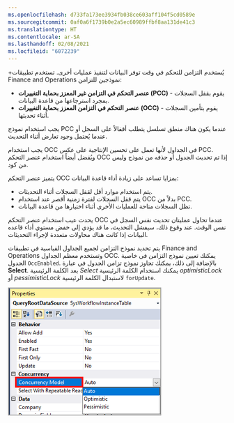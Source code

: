 ```yaml
---
ms.openlocfilehash: d733fa173ee3934fb038ce603aff104f5cd0589e
ms.sourcegitcommit: 0af0a6f1739b0e2a5ec60989ffbf8aa131de41c3
ms.translationtype: HT
ms.contentlocale: ar-SA
ms.lasthandoff: 02/08/2021
ms.locfileid: "6072239"
---
```

+يُستخدم التزامن للتحكم في وقت توفر البيانات لتنفيذ عمليات أخرى. تستخدم تطبيقات Finance and Operations نموذجين للتزامن:

-   **عنصر التحكم في التزامن غير المعزز بحماية التغييرات (PCC)** - يقوم بقفل السجلات بمجرد استرجاعها من قاعدة البيانات.
-   **عنصر التحكم في التزامن المعزز بحماية التغييرات (OCC)** - يقوم بتأمين السجلات أثناء تحديثها.

يجب استخدام نموذج PCC عندما يكون هناك منطق تسلسل يتطلب أقفالاً على السجل أو عندما يُحتمل وجود تعارض أثناء التحديث.

يجب استخدام OCC في الجداول لأنها تعمل على تحسين الإنتاجية على عكس PCC. ويُفضل أيضاً استخدام عنصر التحكم OCC إذا تم تحديث الجدول أو حذفه من نموذج وليس من كود.
 
يتميز عنصر التحكم OCC بمزايا تساعد على زيادة أداء قاعدة البيانات:

-   يتم استخدام موارد أقل لقفل السجلات أثناء التحديثات.
-   يتم قفل السجلات لفترة زمنية أقصر عند استخدام OCC بدلاً من PCC.
-   تظل السجلات متاحة للعمليات الأخرى أثناء اختيارها من قاعدة البيانات.

يحدث عيب استخدام عنصر التحكم OCC عندما تحاول عمليتان تحديث نفس السجل في نفس الوقت. عند وقوع ذلك، سيفشل التحديث، ما قد يؤدي إلى خفض مستوي أداء قاعده البيانات إذا كانت هناك محاولات متعددة لإجراء التحديثات.

يتم تحديد نموذج التزامن لجميع الجداول القياسية في تطبيقات Finance and Operations وتستخدم معظم الجداول OCC. يمكنك تعيين نموذج التزامن في خاصية الجدول `OccEnabled`. بالإضافة إلى ذلك، يمكنك تجاوز نموذج تزامن الجدول في عبارة **Select**. بعد الكلمة الرئيسية *Select* يمكنك استخدام الكلمة الرئيسية *optimisticLock* أو *pessimisticLock* لاستبدال الكلمة الرئيسية `forUpdate`.

![لقطة شاشة لصفحة الخصائص، مع إبراز القائمة المنسدلة لنموذج التزامن.](../media/concurrency-1.png)


